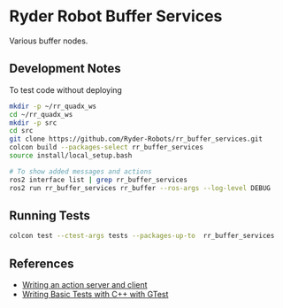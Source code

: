 # Ryder Robot Buffer Services

Various buffer nodes.

## Development Notes

To test code without deploying

```bash
mkdir -p ~/rr_quadx_ws
cd ~/rr_quadx_ws
mkdir -p src
cd src
git clone https://github.com/Ryder-Robots/rr_buffer_services.git
colcon build --packages-select rr_buffer_services
source install/local_setup.bash

# To show added messages and actions
ros2 interface list | grep rr_buffer_services
ros2 run rr_buffer_services rr_buffer --ros-args --log-level DEBUG

```

## Running Tests

```bash
colcon test --ctest-args tests --packages-up-to  rr_buffer_services
```

## References

* [Writing an action server and client](https://docs.ros.org/en/jazzy/Tutorials/Intermediate/Writing-an-Action-Server-Client/Cpp.html#writing-an-action-client)
* [Writing Basic Tests with C++ with GTest](https://docs.ros.org/en/humble/Tutorials/Intermediate/Testing/Cpp.html)
